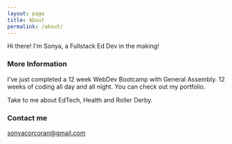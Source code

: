 ```yaml
---
layout: page
title: About
permalink: /about/
---
```


Hi there! I'm Sonya, a Fullstack Ed Dev in the making!

### More Information

I've just completed a 12 week WebDev Bootcamp with General Assembly. 12 weeks of coding all day and all night. You can check out my portfolio.

Take to me about EdTech, Health and Roller Derby.

### Contact me

[sonyacorcoran@gmail.com](mailto:sonyacorcoran@gmail.com)